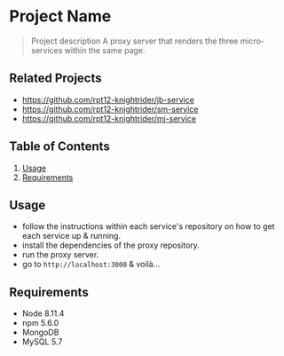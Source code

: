 # Project Name

> Project description
A proxy server that renders the three micro-services within the same page.

## Related Projects

  - https://github.com/rpt12-knightrider/jb-service
  - https://github.com/rpt12-knightrider/sm-service
  - https://github.com/rpt12-knightrider/mj-service

## Table of Contents

1. [Usage](#Usage)
1. [Requirements](#requirements)

## Usage

- follow the instructions within each service's repository on how to get each service up & running.
- install the dependencies of the proxy repository.
- run the proxy server.
- go to `http://localhost:3000` & voilà...

## Requirements

- Node 8.11.4
- npm 5.6.0
- MongoDB
- MySQL 5.7
